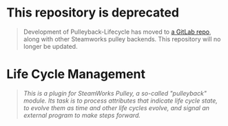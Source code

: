 # This repository is deprecated

> Development of Pulleyback-Lifecycle has moved to
> [a GitLab repo](https://gitlab.com/arpa2/steamworks-pulleyback/),
> along with other Steamworks pulley backends.
> This repository will no longer be updated.

# Life Cycle Management

> *This is a plugin for SteamWorks Pulley, a so-called "pulleyback" module.
> Its task is to process attributes that indicate life cycle state, to
> evolve them as time and other life cycles evolve, and signal an external
> program to make steps forward.*

